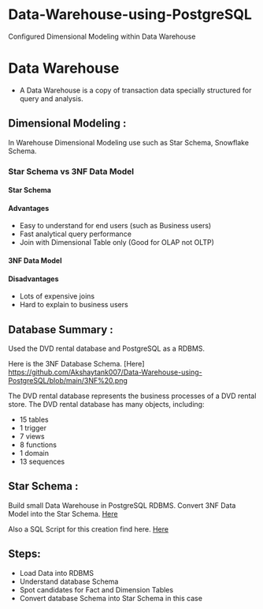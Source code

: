 # Data-Warehouse-using-PostgreSQL
Configured Dimensional Modeling within Data Warehouse 

# Data Warehouse

- A Data Warehouse is a copy of transaction data specially structured for query and analysis. 

## Dimensional Modeling :

In Warehouse Dimensional Modeling use such as Star Schema, Snowflake Schema.
 

### Star Schema vs 3NF Data Model
#### Star Schema
#### Advantages 
- Easy to understand for end users (such as Business users)
- Fast analytical query performance 
- Join with Dimensional Table only (Good for OLAP not OLTP)

#### 3NF Data Model
#### Disadvantages

- Lots of expensive joins 
- Hard to explain to business users


## Database Summary :

Used the DVD rental database and PostgreSQL as a RDBMS.

Here is the 3NF Database Schema. [Here] https://github.com/Akshaytank007/Data-Warehouse-using-PostgreSQL/blob/main/3NF%20.png

The DVD rental database represents the business processes of a DVD rental store. The DVD rental database has many objects, including:

- 15 tables
- 1 trigger
- 7 views
- 8 functions
- 1 domain
- 13 sequences

## Star Schema :

Build small Data Warehouse in PostgreSQL RDBMS. Convert 3NF Data Model into the Star Schema. [Here](https://github.com/Manav-56/Data-Warehouse-using-PostgreSQL/blob/main/start_schema.png)

Also a SQL Script for this creation find here. [Here](https://github.com/Manav-56/Data-Warehouse-using-PostgreSQL/blob/main/query.sql)
## Steps:
 - Load Data into RDBMS
 - Understand database Schema
 - Spot candidates for Fact and Dimension Tables
 - Convert database Schema into Star Schema in this case




